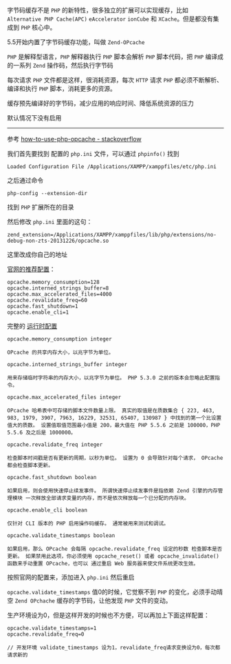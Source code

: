 字节码缓存不是 `PHP` 的新特性，很多独立的扩展可以实现缓存，比如 `Alternative PHP Cache(APC)` `eAccelerator` `ionCube` 和 `XCache`。但是都没有集成到 `PHP` 核心中。

5.5开始内置了字节码缓存功能，叫做 `Zend-OPcache` 

`PHP` 是解释型语言，`PHP` 解释器执行 `PHP` 脚本会解析 `PHP` 脚本代码，把 `PHP` 编译成的一系列 `Zend` 操作码，然后执行字节码

每次请求 `PHP` 文件都是这样，很消耗资源，每次 `HTTP` 请求 `PHP` 都必须不断解析、编译和执行 `PHP` 脚本，消耗更多的资源。

缓存预先编译好的字节码，减少应用的响应时间、降低系统资源的压力

默认情况下没有启用

---

参考 [how-to-use-php-opcache - stackoverflow](http://stackoverflow.com/questions/17224798/how-to-use-php-opcache)

我们首先要找到 配置的 `php.ini` 文件，可以通过 `phpinfo()` 找到

    Loaded Configuration File /Applications/XAMPP/xamppfiles/etc/php.ini

之后通过命令

    php-config --extension-dir 

找到 `PHP` 扩展所在的目录

然后修改 `php.ini` 里面的这句：

    zend_extension=/Applications/XAMPP/xamppfiles/lib/php/extensions/no-debug-non-zts-20131226/opcache.so

这里改成你自己的地址

[官网的推荐配置](http://php.net/manual/zh/opcache.installation.php)：

    opcache.memory_consumption=128
    opcache.interned_strings_buffer=8
    opcache.max_accelerated_files=4000
    opcache.revalidate_freq=60
    opcache.fast_shutdown=1
    opcache.enable_cli=1

完整的 [运行时配置](http://ua2.php.net/manual/zh/opcache.configuration.php)

    opcache.memory_consumption integer

    OPcache 的共享内存大小，以兆字节为单位。

    opcache.interned_strings_buffer integer 

    用来存储临时字符串的内存大小，以兆字节为单位。 PHP 5.3.0 之前的版本会忽略此配置指令。

    opcache.max_accelerated_files integer

    OPcache 哈希表中可存储的脚本文件数量上限。 真实的取值是在质数集合 { 223, 463, 983, 1979, 3907, 7963, 16229, 32531, 65407, 130987 } 中找到的第一个比设置值大的质数。 设置值取值范围最小值是 200，最大值在 PHP 5.5.6 之前是 100000，PHP 5.5.6 及之后是 1000000。

    opcache.revalidate_freq integer

    检查脚本时间戳是否有更新的周期，以秒为单位。 设置为 0 会导致针对每个请求， OPcache 都会检查脚本更新。

    opcache.fast_shutdown boolean

    如果启用，则会使用快速停止续发事件。 所谓快速停止续发事件是指依赖 Zend 引擎的内存管理模块 一次释放全部请求变量的内存，而不是依次释放每一个已分配的内存块。

    opcache.enable_cli boolean

    仅针对 CLI 版本的 PHP 启用操作码缓存。 通常被用来测试和调试。

    opcache.validate_timestamps boolean

    如果启用，那么 OPcache 会每隔 opcache.revalidate_freq 设定的秒数 检查脚本是否更新。 如果禁用此选项，你必须使用 opcache_reset() 或者 opcache_invalidate() 函数来手动重置 OPcache，也可以 通过重启 Web 服务器来使文件系统更改生效。

按照官网的配置来，添加进入 `php.ini` 然后重启

`opcache.validate_timestamps` 值0的时候，它觉察不到 `PHP` 的变化，必须手动晴空 `Zend OPchache` 缓存的字节码，让他发现 `PHP` 文件的变动。

生产环境设为0，但是这样开发的时候也不方便，可以再加上下面这样配置：

    opcache.validate_timestamps=1
    opcache.revalidate_freq=0

    // 开发环境 validate_timestamps 设为1，revalidate_freq请求变换设为0，每次都请求新的

